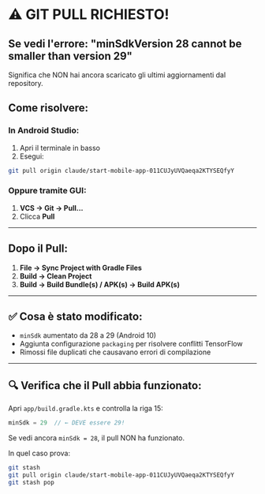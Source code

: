 # ⚠️ GIT PULL RICHIESTO!

## Se vedi l'errore: "minSdkVersion 28 cannot be smaller than version 29"

Significa che NON hai ancora scaricato gli ultimi aggiornamenti dal repository.

## Come risolvere:

### In Android Studio:

1. Apri il terminale in basso
2. Esegui:
```bash
git pull origin claude/start-mobile-app-011CUJyUVQaeqa2KTYSEQfyY
```

### Oppure tramite GUI:

1. **VCS → Git → Pull...**
2. Clicca **Pull**

---

## Dopo il Pull:

1. **File → Sync Project with Gradle Files**
2. **Build → Clean Project**
3. **Build → Build Bundle(s) / APK(s) → Build APK(s)**

---

## ✅ Cosa è stato modificato:

- `minSdk` aumentato da 28 a 29 (Android 10)
- Aggiunta configurazione `packaging` per risolvere conflitti TensorFlow
- Rimossi file duplicati che causavano errori di compilazione

---

## 🔍 Verifica che il Pull abbia funzionato:

Apri `app/build.gradle.kts` e controlla la riga 15:

```kotlin
minSdk = 29  // ← DEVE essere 29!
```

Se vedi ancora `minSdk = 28`, il pull NON ha funzionato.

In quel caso prova:
```bash
git stash
git pull origin claude/start-mobile-app-011CUJyUVQaeqa2KTYSEQfyY
git stash pop
```
